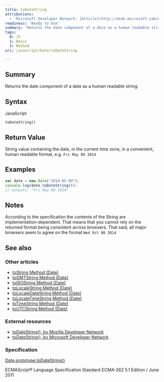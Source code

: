 ```yaml
---
title: toDateString
attributions:
  - 'Microsoft Developer Network: [Article](http://msdn.microsoft.com/en-us/library/ie/3k6ahb3a(v=vs.94).aspx)'
readiness: 'Ready to Use'
summary: 'Returns the date component of a date as a human readable string.'
tags:
  0: JS
  1: Basic
  3: Method
uri: javascript/Date/toDateString

---
```

## <span>Summary</span>

Returns the date component of a date as a human readable string.

## <span>Syntax</span>

<span class="language">JavaScript</span>

    toDateString()

## <span>Return Value</span>

String value containing the date, in the current time zone, in a convenient, human readable format, e.g. `Fri May 09 2014`

## <span>Examples</span>

``` js
var date = new Date("2014-05-09");
console.log(date.toDateString());
// outputs: "Fri May 09 2014"
```

## <span>Notes</span>

According to the specification the contents of the String are implementation-dependent. That means that you cannot rely on the returned format being consistent across browsers. That said, all major browsers seem to agree on the format `Wed Oct 08 2014`

## <span>See also</span>

### <span>Other articles</span>

-   [toString Method (Date)](/javascript/Date/toString)
-   [toGMTString Method (Date)](/javascript/Date/toGMTString)
-   [toISOString Method (Date)](/javascript/Date/toISOString)
-   [toLocaleString Method (Date)](/javascript/Date/toLocaleString)
-   [toLocaleDateString Method (Date)](/javascript/Date/toLocaleDateString)
-   [toLocaleTimeString Method (Date)](/javascript/Date/toLocaleTimeString)
-   [toTimeString Method (Date)](/javascript/Date/toTimeString)
-   [toUTCString Method (Date)](/javascript/Date/toUTCString)

### <span>External resources</span>

-   [toDateString(), by Mozilla Developer Network](https://developer.mozilla.org/en-US/docs/Web/JavaScript/Reference/Global_Objects/Date/toDateString)
-   [toDateString(), by Microsoft Developer Network](http://msdn.microsoft.com/en-us/library/ie/3k6ahb3a%28v=vs.94%29.aspx)

### <span>Specification</span>

[Date.prototype.toDateString()](http://www.ecma-international.org/ecma-262/5.1/#sec-15.9.5.3)

ECMAScript® Language Specification Standard ECMA-262 5.1 Edition / June 2011

